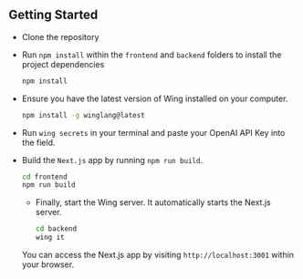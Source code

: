 ## Getting Started

- Clone the repository
  
- Run `npm install` within the `frontend` and `backend` folders to install the project dependencies
  ```bash
  npm install
  ```
  
- Ensure you have the latest version of Wing installed on your computer.
  ```bash
  npm install -g winglang@latest
  ```
  
- Run `wing secrets` in your terminal and paste your OpenAI API Key into the field.
  
- Build the `Next.js` app by running `npm run build`.
  ```bash
  cd frontend
  npm run build
  ```
  - Finally, start the Wing server. It automatically starts the Next.js server.
    ```bash
    cd backend
    wing it
    ```

  You can access the Next.js app by visiting `http://localhost:3001` within your browser.
